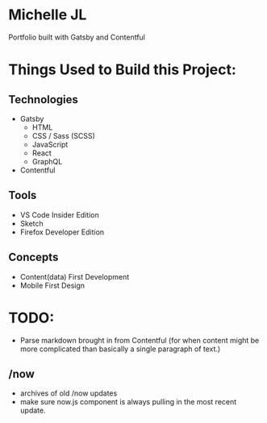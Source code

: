 # Michelle JL
Portfolio built with Gatsby and Contentful


# Things Used to Build this Project:

## Technologies
- Gatsby
  - HTML
  - CSS / Sass (SCSS)
  - JavaScript
  - React
  - GraphQL
- Contentful

## Tools
- VS Code Insider Edition
- Sketch
- Firefox Developer Edition

## Concepts
- Content(data) First Development
- Mobile First Design


# TODO:

- Parse markdown brought in from Contentful (for when content might be more complicated than basically a single paragraph of text.)

## /now
  - archives of old /now updates
  - make sure now.js component is always pulling in the most recent update.